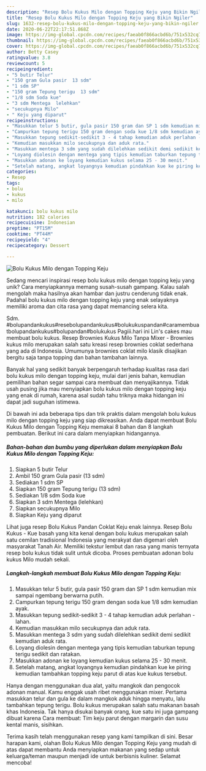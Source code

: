 ```yaml
---
description: "Resep Bolu Kukus Milo dengan Topping Keju yang Bikin Ngiler"
title: "Resep Bolu Kukus Milo dengan Topping Keju yang Bikin Ngiler"
slug: 1632-resep-bolu-kukus-milo-dengan-topping-keju-yang-bikin-ngiler
date: 2020-06-22T22:17:51.868Z
image: https://img-global.cpcdn.com/recipes/faeab0f866acbd6b/751x532cq70/bolu-kukus-milo-dengan-topping-keju-foto-resep-utama.jpg
thumbnail: https://img-global.cpcdn.com/recipes/faeab0f866acbd6b/751x532cq70/bolu-kukus-milo-dengan-topping-keju-foto-resep-utama.jpg
cover: https://img-global.cpcdn.com/recipes/faeab0f866acbd6b/751x532cq70/bolu-kukus-milo-dengan-topping-keju-foto-resep-utama.jpg
author: Betty Casey
ratingvalue: 3.8
reviewcount: 5
recipeingredient:
- "5 butir Telur"
- "150 gram Gula pasir  13 sdm"
- "1 sdm SP"
- "150 gram Tepung terigu  13 sdm"
- "1/8 sdm Soda kue"
- "3 sdm Mentega  lelehkan"
- "secukupnya Milo"
- " Keju yang diparut"
recipeinstructions:
- "Masukkan telur 5 butir, gula pasir 150 gram dan SP 1 sdm kemudian mix sampai ngembang berwarna putih."
- "Campurkan tepung terigu 150 gram dengan soda kue 1/8 sdm kemudian ayak."
- "Masukkan tepung sedikit-sedikit 3 - 4 tahap kemudian aduk perlahan - lahan."
- "Kemudian masukkan milo secukupnya dan aduk rata."
- "Masukkan mentega 3 sdm yang sudah dilelehkan sedikit demi sedikit kemudian aduk rata."
- "Loyang diolesin dengan mentega yang tipis kemudian taburkan tepung terigu sedikit dan ratakan."
- "Masukkan adonan ke loyang kemudian kukus selama 25 - 30 menit."
- "Setelah matang, angkat loyangnya kemudian pindahkan kue ke piring kemudian tambahkan topping keju parut di atas kue kukus tersebut."
categories:
- Resep
tags:
- bolu
- kukus
- milo

katakunci: bolu kukus milo 
nutrition: 182 calories
recipecuisine: Indonesian
preptime: "PT15M"
cooktime: "PT44M"
recipeyield: "4"
recipecategory: Dessert

---
```



![Bolu Kukus Milo dengan Topping Keju](https://img-global.cpcdn.com/recipes/faeab0f866acbd6b/751x532cq70/bolu-kukus-milo-dengan-topping-keju-foto-resep-utama.jpg)

Sedang mencari inspirasi resep bolu kukus milo dengan topping keju yang unik? Cara menyiapkannya memang susah-susah gampang. Kalau salah mengolah maka hasilnya akan hambar dan justru cenderung tidak enak. Padahal bolu kukus milo dengan topping keju yang enak selayaknya memiliki aroma dan cita rasa yang dapat memancing selera kita.

Sdm. #bolupandankukus#resebolupandankukus#bolukukuspandan#caramembuatbolupandankukus#bolupandan#bolukukus Pagiii.hari ini Lin&#39;s cakes mau membuat bolu kukus. Resep Brownies Kukus Milo Tanpa Mixer - Brownies kukus milo merupakan salah satu kreasi resep brownies coklat sederhana yang ada di Indonesia. Umumunya brownies coklat milo klasik disajikan bergitu saja tanpa topping dan bahan tambahan lainnya.

Banyak hal yang sedikit banyak berpengaruh terhadap kualitas rasa dari bolu kukus milo dengan topping keju, mulai dari jenis bahan, kemudian pemilihan bahan segar sampai cara membuat dan menyajikannya. Tidak usah pusing jika mau menyiapkan bolu kukus milo dengan topping keju yang enak di rumah, karena asal sudah tahu triknya maka hidangan ini dapat jadi suguhan istimewa.


Di bawah ini ada beberapa tips dan trik praktis dalam mengolah bolu kukus milo dengan topping keju yang siap dikreasikan. Anda dapat membuat Bolu Kukus Milo dengan Topping Keju memakai 8 bahan dan 8 langkah pembuatan. Berikut ini cara dalam menyiapkan hidangannya.

<!--inarticleads1-->

##### Bahan-bahan dan bumbu yang diperlukan dalam menyiapkan Bolu Kukus Milo dengan Topping Keju:

1. Siapkan 5 butir Telur
1. Ambil 150 gram Gula pasir  (13 sdm)
1. Sediakan 1 sdm SP
1. Siapkan 150 gram Tepung terigu  (13 sdm)
1. Sediakan 1/8 sdm Soda kue
1. Siapkan 3 sdm Mentega  (lelehkan)
1. Siapkan secukupnya Milo
1. Siapkan  Keju yang diparut


Lihat juga resep Bolu Kukus Pandan Coklat Keju enak lainnya. Resep Bolu Kukus - Kue basah yang kita kenal dengan bolu kukus merupakan salah satu cemilan tradisional Indonesia yang merakyat dan digemari oleh masyarakat Tanah Air. Memiliki tekstur lembut dan rasa yang manis ternyata resep bolu kukus tidak sulit untuk dicoba. Proses pembuatan adonan bolu kukus Milo mudah sekali. 

<!--inarticleads2-->

##### Langkah-langkah membuat Bolu Kukus Milo dengan Topping Keju:

1. Masukkan telur 5 butir, gula pasir 150 gram dan SP 1 sdm kemudian mix sampai ngembang berwarna putih.
1. Campurkan tepung terigu 150 gram dengan soda kue 1/8 sdm kemudian ayak.
1. Masukkan tepung sedikit-sedikit 3 - 4 tahap kemudian aduk perlahan - lahan.
1. Kemudian masukkan milo secukupnya dan aduk rata.
1. Masukkan mentega 3 sdm yang sudah dilelehkan sedikit demi sedikit kemudian aduk rata.
1. Loyang diolesin dengan mentega yang tipis kemudian taburkan tepung terigu sedikit dan ratakan.
1. Masukkan adonan ke loyang kemudian kukus selama 25 - 30 menit.
1. Setelah matang, angkat loyangnya kemudian pindahkan kue ke piring kemudian tambahkan topping keju parut di atas kue kukus tersebut.


Hanya dengan menggunakan dua alat, yaitu mangkok dan pengocok adonan manual. Kamu enggak usah ribet menggunakan mixer. Pertama masukkan telur dan gula ke dalam mangkok aduk hingga menyatu, lalu tambahkan tepung terigu. Bolu kukus merupakan salah satu makanan basah khas Indonesia. Tak hanya disukai banyak orang, kue satu ini juga gampang dibuat karena Cara membuat: Tim keju parut dengan margarin dan susu kental manis, sisihkan. 

Terima kasih telah menggunakan resep yang kami tampilkan di sini. Besar harapan kami, olahan Bolu Kukus Milo dengan Topping Keju yang mudah di atas dapat membantu Anda menyiapkan makanan yang sedap untuk keluarga/teman maupun menjadi ide untuk berbisnis kuliner. Selamat mencoba!
